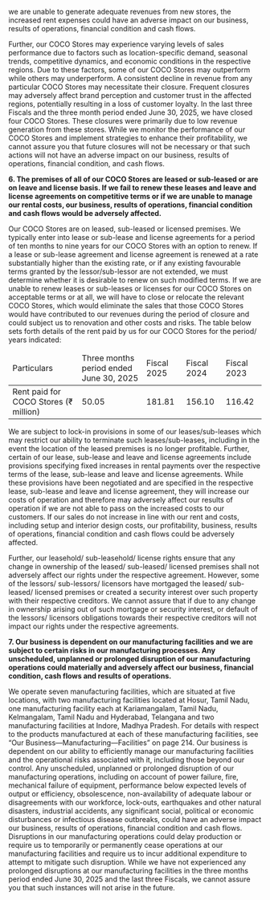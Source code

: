 we are unable to generate adequate revenues from new stores, the increased rent expenses could have an adverse impact on our business, results of operations, financial condition and cash flows.

Further, our COCO Stores may experience varying levels of sales performance due to factors such as location-specific demand, seasonal trends, competitive dynamics, and economic conditions in the respective regions. Due to these factors, some of our COCO Stores may outperform while others may underperform. A consistent decline in revenue from any particular COCO Stores may necessitate their closure. Frequent closures may adversely affect brand perception and customer trust in the affected regions, potentially resulting in a loss of customer loyalty. In the last three Fiscals and the three month period ended June 30, 2025, we have closed four COCO Stores. These closures were primarily due to low revenue generation from these stores. While we monitor the performance of our COCO Stores and implement strategies to enhance their profitability, we cannot assure you that future closures will not be necessary or that such actions will not have an adverse impact on our business, results of operations, financial condition, and cash flows.

**6. The premises of all of our COCO Stores are leased or sub-leased or are on leave and license basis. If we fail to renew these leases and leave and license agreements on competitive terms or if we are unable to manage our rental costs, our business, results of operations, financial condition and cash flows would be adversely affected.**

Our COCO Stores are on leased, sub-leased or licensed premises. We typically enter into lease or sub-lease and license agreements for a period of ten months to nine years for our COCO Stores with an option to renew. If a lease or sub-lease agreement and license agreement is renewed at a rate substantially higher than the existing rate, or if any existing favourable terms granted by the lessor/sub-lessor are not extended, we must determine whether it is desirable to renew on such modified terms. If we are unable to renew leases or sub-leases or licenses for our COCO Stores on acceptable terms or at all, we will have to close or relocate the relevant COCO Stores, which would eliminate the sales that those COCO Stores would have contributed to our revenues during the period of closure and could subject us to renovation and other costs and risks. The table below sets forth details of the rent paid by us for our COCO Stores for the period/ years indicated:

<table><thead><tr><td>Particulars</td><td>Three months period ended June 30, 2025</td><td>Fiscal 2025</td><td>Fiscal 2024</td><td>Fiscal 2023</td></tr></thead><tbody><tr><td>Rent paid for COCO Stores (₹ million)</td><td>50.05</td><td>181.81</td><td>156.10</td><td>116.42</td></tr></tbody></table>

We are subject to lock-in provisions in some of our leases/sub-leases which may restrict our ability to terminate such leases/sub-leases, including in the event the location of the leased premises is no longer profitable. Further, certain of our lease, sub-lease and leave and license agreements include provisions specifying fixed increases in rental payments over the respective terms of the lease, sub-lease and leave and license agreements. While these provisions have been negotiated and are specified in the respective lease, sub-lease and leave and license agreement, they will increase our costs of operation and therefore may adversely affect our results of operation if we are not able to pass on the increased costs to our customers. If our sales do not increase in line with our rent and costs, including setup and interior design costs, our profitability, business, results of operations, financial condition and cash flows could be adversely affected.

Further, our leasehold/ sub-leasehold/ license rights ensure that any change in ownership of the leased/ sub-leased/ licensed premises shall not adversely affect our rights under the respective agreement. However, some of the lessors/ sub-lessors/ licensors have mortgaged the leased/ sub-leased/ licensed premises or created a security interest over such property with their respective creditors. We cannot assure that if due to any change in ownership arising out of such mortgage or security interest, or default of the lessors/ licensors obligations towards their respective creditors will not impact our rights under the respective agreements.

**7. Our business is dependent on our manufacturing facilities and we are subject to certain risks in our manufacturing processes. Any unscheduled, unplanned or prolonged disruption of our manufacturing operations could materially and adversely affect our business, financial condition, cash flows and results of operations.**

We operate seven manufacturing facilities, which are situated at five locations, with two manufacturing facilities located at Hosur, Tamil Nadu, one manufacturing facility each at Kariamangalam, Tamil Nadu, Kelmangalam, Tamil Nadu and Hyderabad, Telangana and two manufacturing facilities at Indore, Madhya Pradesh. For details with respect to the products manufactured at each of these manufacturing facilities, see “Our Business—Manufacturing—Facilities” on page 214. Our business is dependent on our ability to efficiently manage our manufacturing facilities and the operational risks associated with it, including those beyond our control. Any unscheduled, unplanned or prolonged disruption of our manufacturing operations, including on account of power failure, fire, mechanical failure of equipment, performance below expected levels of output or efficiency, obsolescence, non-availability of adequate labour or disagreements with our workforce, lock-outs, earthquakes and other natural disasters, industrial accidents, any significant social, political or economic disturbances or infectious disease outbreaks, could have an adverse impact our business, results of operations, financial condition and cash flows. Disruptions in our manufacturing operations could delay production or require us to temporarily or permanently cease operations at our manufacturing facilities and require us to incur additional expenditure to attempt to mitigate such disruption. While we have not experienced any prolonged disruptions at our manufacturing facilities in the three months period ended June 30, 2025 and the last three Fiscals, we cannot assure you that such instances will not arise in the future.